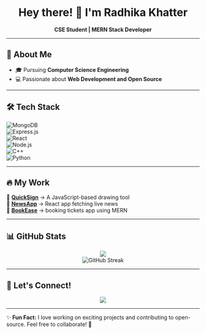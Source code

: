 <h1 align="center">Hey there! 👋 I'm Radhika Khatter</h1>  
<p align="center">
  <b>CSE Student | MERN Stack Developer </b>  
</p>

---

## 🌟 About Me  
- 🎓 Pursuing **Computer Science Engineering** 
- 💻 Passionate about **Web Development and Open Source**  
---

## 🛠️ Tech Stack  
![MongoDB](https://img.shields.io/badge/-MongoDB-4EA94B?logo=mongodb&logoColor=white&style=flat)  
![Express.js](https://img.shields.io/badge/-Express.js-000?logo=express&logoColor=white&style=flat)  
![React](https://img.shields.io/badge/-React-61DAFB?logo=react&logoColor=black&style=flat)  
![Node.js](https://img.shields.io/badge/-Node.js-339933?logo=node.js&logoColor=white&style=flat)  
![C++](https://img.shields.io/badge/-C++-00599C?logo=c%2b%2b&logoColor=white&style=flat)  
![Python](https://img.shields.io/badge/-Python-3776AB?logo=python&logoColor=white&style=flat)  

---

## 🔥 My Work  
🎨 **[QuickSign](https://github.com/radhika-khatter/QuickSign)** → A JavaScript-based drawing tool  
📰 **[NewsApp](https://github.com/radhika-khatter/NewsApp)** → React app fetching live news  
📜 **[BookEase](https://github.com/radhika-khatter/BookEase)** → booking tickets app using MERN 

---

## 📊 GitHub Stats  
<p align="center">
  <img src="https://github-readme-stats.vercel.app/api?username=radhikakhatter&show_icons=true&theme=radical&include_all_commits=true&count_private=true" />
  <br>
  <img src="https://github-readme-streak-stats.herokuapp.com/?user=radhikakhatter&theme=radical" alt="GitHub Streak" />
</p>

---

## 🎯 Let's Connect!  
<p align="center">
  <a href="https://www.linkedin.com/in/radhika-khatter-94a60b28a/">
    <img src="https://img.shields.io/badge/-LinkedIn-0077B5?logo=linkedin&logoColor=white&style=flat" />
  </a>
</p>

---

✨ **Fun Fact:** I love working on exciting projects and contributing to open-source. Feel free to collaborate! 🚀  
